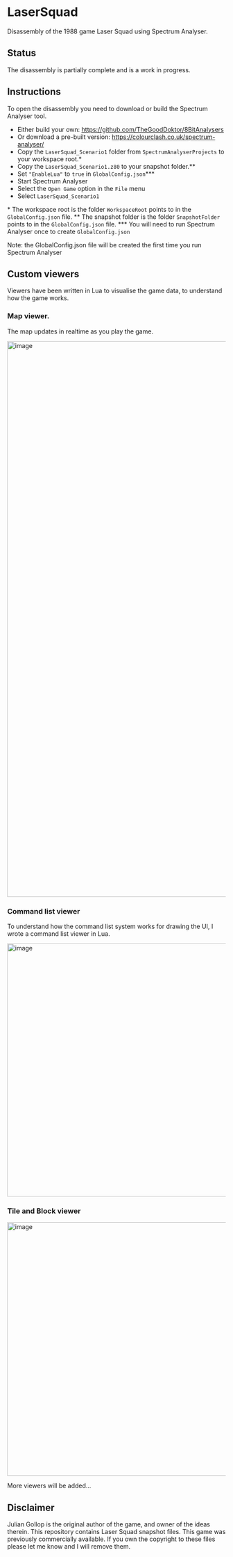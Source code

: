 # LaserSquad
Disassembly of the 1988 game Laser Squad using Spectrum Analyser.

## Status
The disassembly is partially complete and is a work in progress.

## Instructions
To open the disassembly you need to download or build the Spectrum Analyser tool.
  - Either build your own: https://github.com/TheGoodDoktor/8BitAnalysers
  - Or download a pre-built version: https://colourclash.co.uk/spectrum-analyser/
  - Copy the `LaserSquad_Scenario1` folder from `SpectrumAnalyserProjects` to your workspace root.* 
  - Copy the `LaserSquad_Scenario1.z80` to your snapshot folder.**
  - Set `"EnableLua"` to `true` in `GlobalConfig.json`***
  - Start Spectrum Analyser
  - Select the `Open Game` option in the `File` menu
  - Select `LaserSquad_Scenario1`

\*   The workspace root is the folder `WorkspaceRoot` points to in the `GlobalConfig.json` file.
\**  The snapshot folder is the folder `SnapshotFolder` points to in the `GlobalConfig.json` file.
\*** You will need to run Spectrum Analyser once to create `GlobalConfig.json`

Note: the GlobalConfig.json file will be created the first time you run Spectrum Analyser

## Custom viewers
Viewers have been written in Lua to visualise the game data, to understand how the game works. 

### Map viewer. 
The map updates in realtime as you play the game.

<img width="1280" alt="image" src="https://github.com/Colourclash/LaserSquad/assets/883891/01259044-bbbb-41b3-888a-0bfdd7e9181a">

### Command list viewer
To understand how the command list system works for drawing the UI, I wrote a command list viewer in Lua.

<img width="583" alt="image" src="https://github.com/Colourclash/LaserSquad/assets/883891/2c3fab97-8602-40ef-9e6a-a2b339f2441a">

### Tile and Block viewer

<img width="584" alt="image" src="https://github.com/Colourclash/LaserSquad/assets/883891/65d7a413-0c5f-4799-a765-910efe80a2ea">

More viewers will be added...


## Disclaimer
Julian Gollop is the original author of the game, and owner of the ideas therein.
This repository contains Laser Squad snapshot files. This game was previously commercially available. If you own the copyright to these files please let me know and I will remove them.
